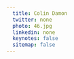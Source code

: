 ```yaml
---
  title: Colin Damon
  twitter: none
  photo: 46.jpg
  linkedin: none
  keynotes: false
  sitemap: false
---
```



